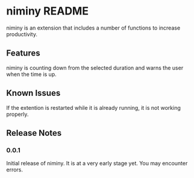 # niminy README

niminy is an extension that includes a number of functions to increase productivity.

## Features

niminy is counting down from the selected duration and warns the user when the time is up.

## Known Issues

If the extention is restarted while it is already running, it is not working properly.
## Release Notes
### 0.0.1

Initial release of niminy. It is at a very early stage yet. You may encounter errors.

